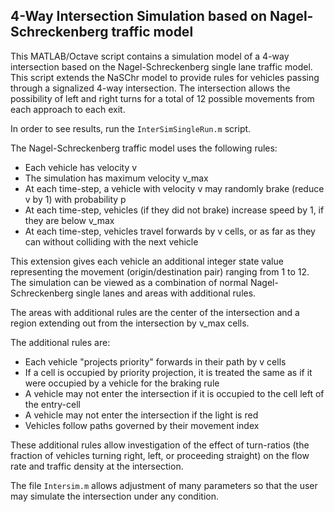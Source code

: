 4-Way Intersection Simulation based on Nagel-Schreckenberg traffic model
------------------------------------------------------------------------

This MATLAB/Octave script contains a simulation model of a 4-way intersection based on the Nagel-Schreckenberg single lane traffic model. This script extends the NaSChr model to provide rules for vehicles passing through a signalized 4-way intersection. The intersection allows the possibility of left and right turns for a total of 12 possible movements from each approach to each exit. 

In order to see results, run the `InterSimSingleRun.m` script. 

The Nagel-Schreckenberg traffic model uses the following rules:
 * Each vehicle has velocity v
 * The simulation has maximum velocity v_max
 * At each time-step, a vehicle with velocity v may randomly brake (reduce v by 1) with probability p
 * At each time-step, vehicles (if they did not brake) increase speed by 1, if they are below v_max
 * At each time-step, vehicles travel forwards by v cells, or as far as they can without colliding with the next vehicle
 
This extension gives each vehicle an additional integer state value representing the movement (origin/destination pair) ranging from 1 to 12. The simulation can be viewed as a combination of normal Nagel-Schreckenberg single lanes and areas with additional rules. 

The areas with additional rules are the center of the intersection and a region extending out from the intersection by v_max cells. 

The additional rules are:
 * Each vehicle "projects priority" forwards in their path by v cells
 * If a cell is occupied by priority projection, it is treated the same as if it were occupied by a vehicle for the braking rule
 * A vehicle may not enter the intersection if it is occupied to the cell left of the entry-cell
 * A vehicle may not enter the intersection if the light is red
 * Vehicles follow paths governed by their movement index
 
These additional rules allow investigation of the effect of turn-ratios (the fraction of vehicles turning right, left, or proceeding straight) on the flow rate and traffic density at the intersection. 

The file `Intersim.m` allows adjustment of many parameters so that the user may simulate the intersection under any condition. 